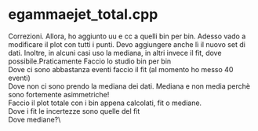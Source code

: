 # egammaejet_total.cpp
Correzioni. Allora, ho aggiunto uu e cc a quelli bin per bin. Adesso vado a modificare il plot con tutti i punti. Devo aggiungere anche lì il nuovo set di dati. Inoltre, in alcuni casi uso la mediana, in altri invece il fit, dove possibile.Praticamente
Faccio lo studio bin per bin\
Dove ci sono abbastanza eventi faccio il fit (al momento ho messo 40 eventi)\
Dove non ci sono prendo la mediana dei dati. Mediana e non media perchè sono fortemente asimmetriche!\
Faccio il plot totale con i bin appena calcolati, fit o mediane.\
Dove i fit le incertezze sono quelle del fit\
Dove mediane?\
